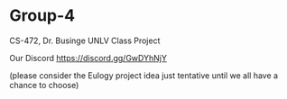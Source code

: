 # Group-4
CS-472, Dr. Businge UNLV Class Project

Our Discord  https://discord.gg/GwDYhNjY

(please consider the Eulogy project idea just tentative until we all have a chance to choose)
